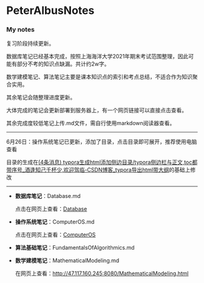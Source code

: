 # PeterAlbusNotes
### My notes

复习阶段持续更新。

数据库笔记已经基本完成，按照上海海洋大学2021年期末考试范围整理，因此可能有部分不考的知识点缺漏。共计约2w字。

数学建模笔记、算法笔记主要是课本知识点的索引和考点总结，不适合作为知识聚合实用。

其余笔记会随整理进度更新。

大体完成的笔记会更新部署到服务器上，有一个网页链接可以直接点击查看。

其余完成度较低笔记上传.md文件，需自行使用markdown阅读器查看。

---

6月26日：操作系统笔记已更新，添加了目录，点击目录即可展开，推荐使用电脑查看

目录的生成在[(4条消息) typora生成html添加侧边目录/typora侧边栏与正文,toc都带序号_酒逢知己千杯少,欢迎驾临-CSDN博客_typora导出html带大纲](https://blog.csdn.net/u012914436/article/details/99679320)的基础上修改

---

+ **数据库笔记**：Database.md

  点击在网页上查看：[Database](http://47.117.160.245:8080/database.html)

+ **操作系统笔记**：ComputerOS.md

  点击在网页上查看：[ComputerOS](http://47.117.160.245:8080/ComputerOS.html)

+ **算法基础笔记**：FundamentalsOfAlgorithmics.md

+ **数学建模笔记**：MathematicalModeling.md

  在网页上查看：http://47.117.160.245:8080/MathematicalModeling.html

